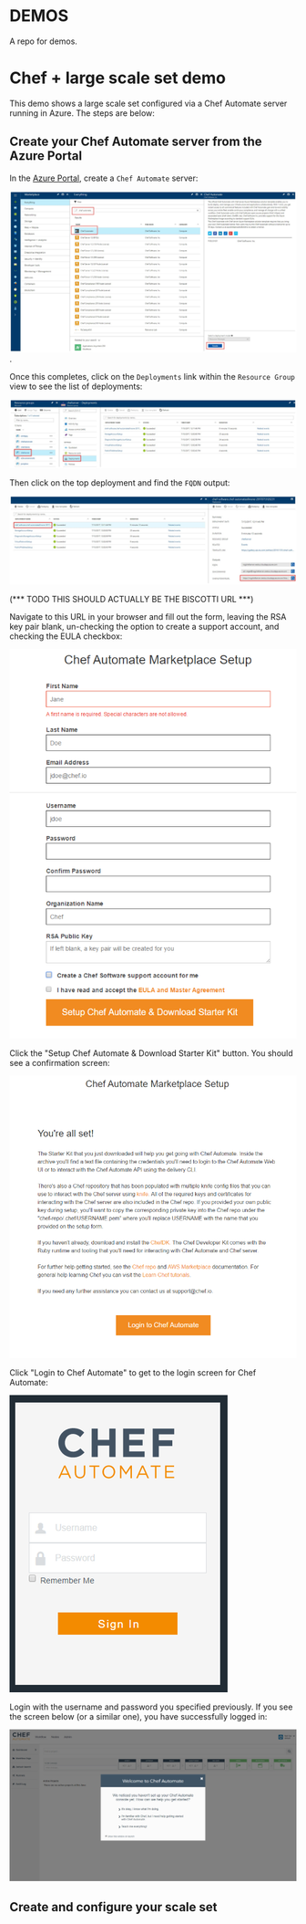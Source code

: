 DEMOS
=====

A repo for demos.

# Chef + large scale set demo

This demo shows a large scale set configured via a Chef Automate server running in Azure. The steps are below:

## Create your Chef Automate server from the Azure Portal

In the [Azure Portal](portal.azure.com), create a `Chef Automate` server:

![chef_automate_portal_img](https://raw.githubusercontent.com/gatneil/demos/chef/img/chef_automate_portal.jpg).

Once this completes, click on the `Deployments` link within the `Resource Group` view to see the list of deployments:

![chef_automate_deployments_img](https://raw.githubusercontent.com/gatneil/demos/chef/img/deployments.jpg)

Then click on the top deployment and find the `FQDN` output:

![chef_automate_deployments_img](https://raw.githubusercontent.com/gatneil/demos/chef/img/ChefAutomateUrl.jpg)

(*** TODO THIS SHOULD ACTUALLY BE THE BISCOTTI URL ***)

Navigate to this URL in your browser and fill out the form, leaving the RSA key pair blank, un-checking the option to create a support account, and checking the EULA checkbox:

![biscotti](https://raw.githubusercontent.com/gatneil/demos/chef/img/biscotti.PNG)

Click the "Setup Chef Automate & Download Starter Kit" button. You should see a confirmation screen:

![chef_setup_confirmation](https://raw.githubusercontent.com/gatneil/demos/chef/img/chef_setup_confirmation.PNG)

Click "Login to Chef Automate" to get to the login screen for Chef Automate:

![login_automate](https://raw.githubusercontent.com/gatneil/demos/chef/img/login_automate.PNG)

Login with the username and password you specified previously. If you see the screen below (or a similar one), you have successfully logged in:

![successful_login](https://raw.githubusercontent.com/gatneil/demos/chef/img/successful_login.PNG)

## Create and configure your scale set

